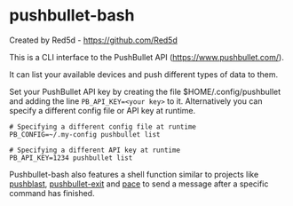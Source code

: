 # pushbullet-bash

Created by Red5d - https://github.com/Red5d

This is a CLI interface to the PushBullet API (https://www.pushbullet.com/).

It can list your available devices and push different types of data to them.

Set your PushBullet API key by creating the file $HOME/.config/pushbullet and adding the line `PB_API_KEY=<your key>` to it. Alternatively you can specify a different config file or API key at runtime.

```
# Specifying a different config file at runtime
PB_CONFIG=~/.my-config pushbullet list

# Specifying a different API key at runtime
PB_API_KEY=1234 pushbullet list
```

Pushbullet-bash also features a shell function similar to projects like [pushblast](https://github.com/alebcay/pushblast), [pushbullet-exit](https://github.com/rfilmyer/pushbullet-exit) and [pace](https://github.com/esamson/pace) to send a message after a specific command has finished.
